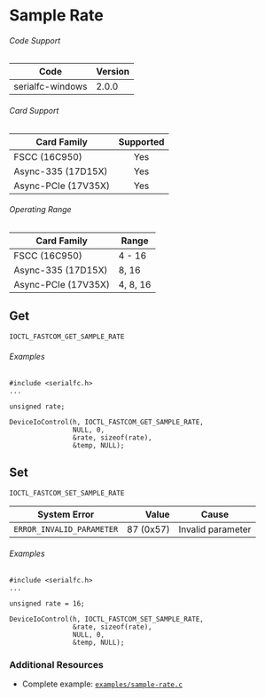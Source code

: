 # Sample Rate

###### Code Support
| Code | Version |
| ---- | ------- |
| serialfc-windows | 2.0.0 |

###### Card Support
| Card Family | Supported |
| ----------- |:-----:|
| FSCC (16C950) | Yes |
| Async-335 (17D15X) | Yes |
| Async-PCIe (17V35X) | Yes |

###### Operating Range
| Card Family | Range |
| ----------- | ----- |
| FSCC (16C950) | 4 - 16 |
| Async-335 (17D15X) | 8, 16 |
| Async-PCIe (17V35X) | 4, 8, 16 |


## Get
```c
IOCTL_FASTCOM_GET_SAMPLE_RATE
```

###### Examples
```
#include <serialfc.h>
...

unsigned rate;

DeviceIoControl(h, IOCTL_FASTCOM_GET_SAMPLE_RATE,
				NULL, 0,
				&rate, sizeof(rate),
				&temp, NULL);
```


## Set
```c
IOCTL_FASTCOM_SET_SAMPLE_RATE
```

| System Error | Value | Cause |
| ------------ | -----:| ----- |
| `ERROR_INVALID_PARAMETER` | 87 (0x57) | Invalid parameter |

###### Examples
```
#include <serialfc.h>
...

unsigned rate = 16;

DeviceIoControl(h, IOCTL_FASTCOM_SET_SAMPLE_RATE,
				&rate, sizeof(rate),
				NULL, 0,
				&temp, NULL);
```


### Additional Resources
- Complete example: [`examples/sample-rate.c`](../examples/sample-rate.c)
